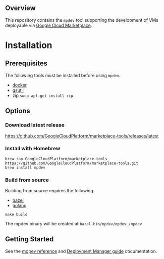 ## Overview

This repository contains the `mpdev` tool supporting the development of VMs deployable via
[Google Cloud Marketplace](https://console.cloud.google.com/marketplace).

# Installation

## Prerequisites

The following tools must be installed before using `mpdev`.
* [docker](https://docs.docker.com/get-docker/)
* [gsutil](https://cloud.google.com/storage/docs/gsutil_install)
* zip `sudo apt-get install zip`

## Options

### Download latest release

https://github.com/GoogleCloudPlatform/marketplace-tools/releases/latest

### Install with Homebrew

```
brew tap GoogleCloudPlatform/marketplace-tools https://github.com/GoogleCloudPlatform/marketplace-tools.git
brew install mpdev
```

### Build from source

Building from source requires the following:
* [bazel](https://docs.bazel.build/versions/master/install.html)
* [golang](https://golang.org/dl/)

```
make build
```

The mpdev binary will be created at `bazel-bin/mpdev/mpdev_/mpdev`

## Getting Started

See the [mdpev reference](./docs/mpdev-reference.md) 
and [Deployment Manager guide](./docs/deployment-manager-guide.md) documentation.
